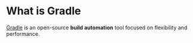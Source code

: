 # What is Gradle

[Gradle](https://docs.gradle.org/current/userguide/userguide.html) is an open-source **build automation** tool focused on flexibility and performance.



